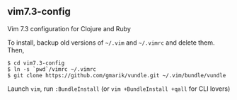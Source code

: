 ## vim7.3-config

Vim 7.3 configuration for Clojure and Ruby

To install, backup old versions of `~/.vim` and `~/.vimrc` and delete them.
Then,

    $ cd vim7.3-config
    $ ln -s `pwd`/vimrc ~/.vimrc
    $ git clone https://github.com/gmarik/vundle.git ~/.vim/bundle/vundle

Launch `vim`, run `:BundleInstall` (or `vim +BundleInstall +qall` for CLI lovers)
